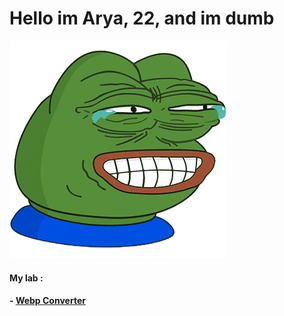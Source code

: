 # Hello im Arya, 22, and im dumb
![](https://github.com/aryarkusuma/aryarkusuma/blob/main/png-clipart-pepe-the-frog-smiling-illustration-pepe-the-frog-video-game-warframe-meme-pepe-the-frog-sticker-game-food-thumbnail-removebg-preview%20(1).png)
#### My lab :
#### - [Webp Converter](https://github.com/pandao/editor.md "Heading link")
